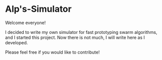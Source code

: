 # Alp's-Simulator

Welcome everyone!

I decided to write my own simulator for fast prototyping swarm algorithms, and I started this project. Now there is not much, I will write here as I developed.

Please feel free if you would like to contribute!

